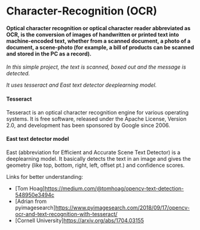 # Character-Recognition (OCR)

#### Optical character recognition or optical character reader abbreviated as OCR, is the conversion of images of handwritten or printed text into machine-encoded text, whether from a scanned document, a photo of a document, a scene-photo (for example, a bill of products can be scanned and stored in the PC as a record).

*In this simple project, the text is scanned, boxed out and the message is detected.*

*It uses tesseract and East text detector deeplearning model.*

#### Tesseract

Tesseract is an optical character recognition engine for various operating systems. It is free software, released under the Apache License, Version 2.0, and development has been sponsored by Google since 2006.

#### East text detector model

East (abbreviation for Efficient and Accurate Scene Text Detector) is a deeplearning model. It basically detects the text in an image and 
gives the geometry (like top, bottom, right, left, offset pt.) and confidence scores. 

Links for better understanding:
* [Tom Hoag]<https://medium.com/@tomhoag/opencv-text-detection-548950e3494c>
* [Adrian from pyimagesearch]<https://www.pyimagesearch.com/2018/09/17/opencv-ocr-and-text-recognition-with-tesseract/>
* [Cornell University]<https://arxiv.org/abs/1704.03155>
